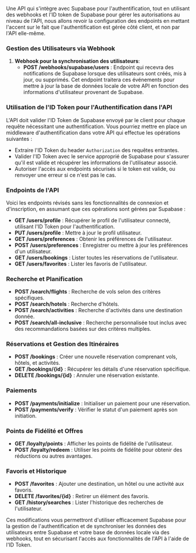 Une API qui s'intègre avec Supabase pour l'authentification, tout en utilisant des webhooks et l'ID token de Supabase pour gérer les autorisations au niveau de l'API, nous allons revoir la configuration des endpoints en mettant l'accent sur le fait que l'authentification est gérée côté client, et non par l'API elle-même.

### Gestion des Utilisateurs via Webhook

1. **Webhook pour la synchronisation des utilisateurs**:
    - **POST /webhooks/supabase/users** : Endpoint qui recevra des notifications de Supabase lorsque des utilisateurs sont créés, mis à jour, ou supprimés. Cet endpoint traitera ces événements pour mettre à jour la base de données locale de votre API en fonction des informations d'utilisateur provenant de Supabase.

### Utilisation de l'ID Token pour l'Authentification dans l'API

L'API doit valider l'ID Token de Supabase envoyé par le client pour chaque requête nécessitant une authentification. Vous pourriez mettre en place un middleware d'authentification dans votre API qui effectue les opérations suivantes :

- Extraire l'ID Token du header `Authorization` des requêtes entrantes.
- Valider l'ID Token avec le service approprié de Supabase pour s'assurer qu'il est valide et récupérer les informations de l'utilisateur associé.
- Autoriser l'accès aux endpoints sécurisés si le token est valide, ou renvoyer une erreur si ce n'est pas le cas.

### Endpoints de l'API

Voici les endpoints révisés sans les fonctionnalités de connexion et d'inscription, en assumant que ces opérations sont gérées par Supabase :

- **GET /users/profile** : Récupérer le profil de l'utilisateur connecté, utilisant l'ID Token pour l'authentification.
- **PUT /users/profile** : Mettre à jour le profil utilisateur.
- **GET /users/preferences** : Obtenir les préférences de l'utilisateur.
- **POST /users/preferences** : Enregistrer ou mettre à jour les préférences d'un utilisateur.
- **GET /users/bookings** : Lister toutes les réservations de l'utilisateur.
- **GET /users/favorites** : Lister les favoris de l'utilisateur.

### Recherche et Planification
- **POST /search/flights** : Recherche de vols selon des critères spécifiques.
- **POST /search/hotels** : Recherche d'hôtels.
- **POST /search/activities** : Recherche d'activités dans une destination donnée.
- **POST /search/all-inclusive** : Recherche personnalisée tout inclus avec des recommandations basées sur des critères multiples.

### Réservations et Gestion des Itinéraires
- **POST /bookings** : Créer une nouvelle réservation comprenant vols, hôtels, et activités.
- **GET /bookings/{id}** : Récupérer les détails d'une réservation spécifique.
- **DELETE /bookings/{id}** : Annuler une réservation existante.

### Paiements
- **POST /payments/initialize** : Initialiser un paiement pour une réservation.
- **POST /payments/verify** : Vérifier le statut d'un paiement après son initiation.

### Points de Fidélité et Offres
- **GET /loyalty/points** : Afficher les points de fidélité de l'utilisateur.
- **POST /loyalty/redeem** : Utiliser les points de fidélité pour obtenir des réductions ou autres avantages.

### Favoris et Historique
- **POST /favorites** : Ajouter une destination, un hôtel ou une activité aux favoris.
- **DELETE /favorites/{id}** : Retirer un élément des favoris.
- **GET /history/searches** : Lister l'historique des recherches de l'utilisateur.

Ces modifications vous permettront d'utiliser efficacement Supabase pour la gestion de l'authentification et de synchroniser les données des utilisateurs entre Supabase et votre base de données locale via des webhooks, tout en sécurisant l'accès aux fonctionnalités de l'API à l'aide de l'ID Token.
